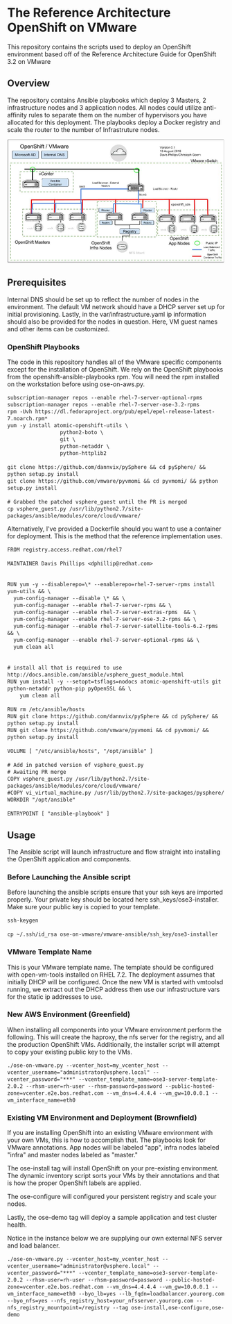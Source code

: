 # The Reference Architecture OpenShift on VMware
This repository contains the scripts used to deploy an OpenShift environment based off of the Reference Architecture Guide for OpenShift 3.2 on VMware

## Overview
The repository contains Ansible playbooks which deploy 3 Masters, 2 infrastructure nodes and 3 application nodes. All nodes could utilize anti-affinity rules to separate them on the number of hypervisors you have allocated for this deployment. The playbooks deploy a Docker registry and scale the router to the number of Infrastruture nodes.

![Architecture](images/OSE-on-VMware-Architecture.jpg)

## Prerequisites
Internal DNS should be set up to reflect the number of nodes in the environment. The default VM network should have a DHCP server set up for initial provisioning. Lastly, in the var/infrastructure.yaml ip information should also be provided for the nodes in question. Here, VM guest names and other items can be customized.

### OpenShift Playbooks
The code in this repository handles all of the VMware specific components except for the installation of OpenShift. We rely on the OpenShift playbooks from the openshift-ansible-playbooks rpm. You will need the rpm installed on the workstation before using ose-on-aws.py.

```
subscription-manager repos --enable rhel-7-server-optional-rpms
subscription-manager repos --enable rhel-7-server-ose-3.2-rpms
rpm -Uvh https://dl.fedoraproject.org/pub/epel/epel-release-latest-7.noarch.rpm*
yum -y install atomic-openshift-utils \
                 python2-boto \
                 git \
                 python-netaddr \
                 python-httplib2

git clone https://github.com/dannvix/pySphere && cd pySphere/ && python setup.py install
git clone https://github.com/vmware/pyvmomi && cd pyvmomi/ && python setup.py install

# Grabbed the patched vsphere_guest until the PR is merged
cp vsphere_guest.py /usr/lib/python2.7/site-packages/ansible/modules/core/cloud/vmware/
```
Alternatively, I've provided a Dockerfile should you want to use a container for deployment. This
is the method that the reference implementation uses.

```
FROM registry.access.redhat.com/rhel7

MAINTAINER Davis Phillips <dphillip@redhat.com>


RUN yum -y --disablerepo=\* --enablerepo=rhel-7-server-rpms install yum-utils && \
  yum-config-manager --disable \* && \
  yum-config-manager --enable rhel-7-server-rpms && \
  yum-config-manager --enable rhel-7-server-extras-rpms  && \
  yum-config-manager --enable rhel-7-server-ose-3.2-rpms && \
  yum-config-manager --enable rhel-7-server-satellite-tools-6.2-rpms && \
  yum-config-manager --enable rhel-7-server-optional-rpms && \
  yum clean all


# install all that is required to use http://docs.ansible.com/ansible/vsphere_guest_module.html
RUN yum install -y --setopt=tsflags=nodocs atomic-openshift-utils git python-netaddr python-pip pyOpenSSL && \
    yum clean all

RUN rm /etc/ansible/hosts
RUN git clone https://github.com/dannvix/pySphere && cd pySphere/ && python setup.py install
RUN git clone https://github.com/vmware/pyvmomi && cd pyvmomi/ && python setup.py install

VOLUME [ "/etc/ansible/hosts", "/opt/ansible" ]

# Add in patched version of vsphere_guest.py
# Awaiting PR merge
COPY vsphere_guest.py /usr/lib/python2.7/site-packages/ansible/modules/core/cloud/vmware/
#COPY vi_virtual_machine.py /usr/lib/python2.7/site-packages/pysphere/
WORKDIR "/opt/ansible"

ENTRYPOINT [ "ansible-playbook" ]

```

## Usage
The Ansible script will launch infrastructure and flow straight into installing the OpenShift application and components.

### Before Launching the Ansible script
Before launching the ansible scripts ensure that your ssh keys are imported properly. Your private key should be located here ssh_keys/ose3-installer. Make sure your public key is copied to your template.
```
ssh-keygen

cp ~/.ssh/id_rsa ose-on-vmware/vmware-ansible/ssh_key/ose3-installer

```

### VMware Template Name
This is your VMware template name. The template should be configured with open-vm-tools installed on RHEL 7.2. The deployment assumes that initially DHCP will be configured. Once the new VM is started with vmtoolsd running, we extract out the DHCP address then use our infrastructure vars for the static ip addresses to use.

### New AWS Environment (Greenfield)
When installing all components into your VMware environment perform the following.   This will create the haproxy, the nfs server for the registry, and all the production OpenShift VMs. Additionally, the installer script will attempt to copy your existing public key to the VMs.
```
./ose-on-vmware.py --vcenter_host=my_vcenter_host --vcenter_username="administrator@vsphere.local" --vcenter_password="***" --vcenter_template_name=ose3-server-template-2.0.2 --rhsm-user=rh-user --rhsm-password=password --public-hosted-zone=vcenter.e2e.bos.redhat.com --vm_dns=4.4.4.4 --vm_gw=10.0.0.1 --vm_interface_name=eth0
```

### Existing VM Environment and Deployment (Brownfield)
If you are installing OpenShift into an existing VMware environment with your own VMs, this is how to accomplish that. The playbooks look for VMware annotations. App nodes will be labeled "app", infra nodes labeled "infra" and master nodes labeled as "master."

The ose-install tag will install OpenShift on your pre-existing environment. The dynamic inventory script sorts your VMs by their annotations and that is how the proper OpenShift labels are applied.

The ose-configure will configured your persistent registry and scale your nodes.

Lastly, the ose-demo tag will deploy a sample application and test cluster health.

Notice in the instance below we are supplying our own external NFS server and load balancer.
```
./ose-on-vmware.py --vcenter_host=my_vcenter_host --vcenter_username="administrator@vsphere.local" --vcenter_password="***" --vcenter_template_name=ose3-server-template-2.0.2 --rhsm-user=rh-user --rhsm-password=password --public-hosted-zone=vcenter.e2e.bos.redhat.com --vm_dns=4.4.4.4 --vm_gw=10.0.0.1 --vm_interface_name=eth0 --byo_lb=yes --lb_fqdn=loadbalancer.yourorg.com --byo_nfs=yes --nfs_registry_host=your_nfsserver.yourorg.com --nfs_registry_mountpoint=/registry --tag ose-install,ose-configure,ose-demo
```
